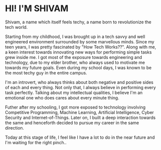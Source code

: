 # HI! I'M SHIVAM

Shivam, a name which itself feels techy, a name born to revolutionize the tech world.

Starting from my childhood, I was brought up in a tech savvy and well engineered environment surrounded by some marvellous minds. Since my teen years, I was pretty fascinated by "How Tech Works??". Along with me, a keen interest towards innovating new ways for performing simple tasks grew inside me. I got most of the exposure towards engineering and technology, due to my elder brother, who always used to motivate me towards my future goals. Even during my school days, I was known to be the most techy guy in the entire campus.

I'm an introvert, who always thinks about both negative and positive sides of each and every thing. Not only that, I always believe in performing every task perfectly. Talking about my intellectual qualities, I believe I'm an emotional one who does cares about every minute thing.

Futher after my schooling, I got more exposed to technology involving Competitive Programming, Machine Learning, Artificial Intelligence, Cyber Security and Internet-of-Things. Later on, I built a deep interaction towards the same and henceforth decided to pursue my career in the same direction.

Today at this stage of life, I feel like I have a lot to do in the near future and I'm waiting for the right pinch..
